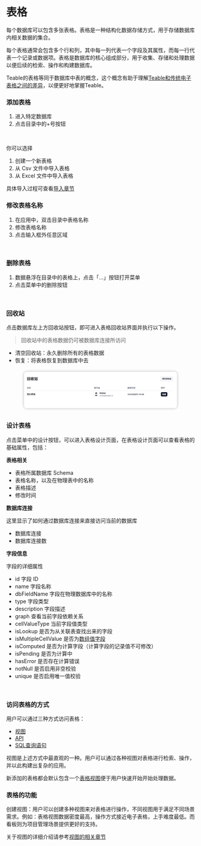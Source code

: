 # 表格

每个数据库可以包含多张表格。表格是一种结构化数据存储方式，用于存储数据库内相关数据的集合。 &#x20;

每个表格通常会包含多个行和列，其中每一列代表一个字段及其属性，而每一行代表一个记录或数据项。表格是数据库的核心组成部分，用于收集、存储和处理数据以便后续的检索、操作和构建数据库。

Teable的表格等同于数据库中表的概念，这个概念有助于理解[Teable和传统电子表格之间的差异](../../heng-xiang-dui-bi/teable-shu-ju-biao-he-dian-zi-biao-ge-de-cha-yi.md)，以便更好地掌握Teable。

### 添加表格

1. 进入特定数据库
2. 点击目录中的+号按钮

<figure><img src="../../.gitbook/assets/image (13).png" alt="" width="320"><figcaption></figcaption></figure>

你可以选择

1. 创建一个新表格
2. 从  Csv 文件中导入表格
3. 从 Excel 文件中导入表格

具体导入过程可查看[导入章节](dao-ru.md)

### 修改表格名称

1. 在应用中，双击目录中表格名称
2. 修改表格名称
3. 点击输入框外任意区域

<figure><img src="../../.gitbook/assets/image (14).png" alt="" width="317"><figcaption></figcaption></figure>

### 删除表格

1. 数据悬浮在目录中的表格上，点击「…」按钮打开菜单
2. 点击菜单中的删除按钮

<figure><img src="../../.gitbook/assets/image (15).png" alt="" width="315"><figcaption></figcaption></figure>



### 回收站

点击数据库左上方回收站按钮，即可进入表格回收站界面并执行以下操作。

> 回收站中的表格数据仍可被数据库连接所访问

* 清空回收站：永久删除所有的表格数据
* 恢复：将表格恢复到数据库中去

<figure><img src="../../.gitbook/assets/image (5).png" alt=""><figcaption></figcaption></figure>

### 设计表格

点击菜单中的设计按钮，可以进入表格设计页面，在表格设计页面可以查看表格的基础属性，包括：

**表格相关**

* 表格所属数据库 Schema
* 表格名称，以及在物理表中的名称
* 表格描述
* 修改时间

**数据库连接**

这里显示了如何通过数据库连接来直接访问当前的数据库

* 数据库连接
* 数据库连接数

**字段信息**

字段的详细属性

* id 字段 ID
* name 字段名称
* dbFieldName 字段在物理数据库中的名称
* type 字段类型
* description 字段描述
* graph 查看当前字段依赖关系
* cellValueType 当前字段值类型
* isLookup 是否为从关联表查找出来的字段
* isMultipleCellValue 是否为[数组值字段](../zi-duan/tong-yong/dan-zhi-yu-duo-zhi.md)
* isComputed 是否为计算字段（计算字段的记录值不可修改）
* isPending 是否为计算中
* hasError 是否存在计算错误
* notNull 是否启用非空校验
* unique 是否启用唯一值校验

<figure><img src="../../.gitbook/assets/image (17).png" alt=""><figcaption></figcaption></figure>

### 访问表格的方式

用户可以通过三种方式访问表格：

* [视图](../shi-tu/)
* [API](../../kai-fa-zhe/api/)
* [SQL查询语句](../../kai-fa-zhe/shu-ju-ku-lian-jie.md)

视图是上述方式中最直观的一种。用户可以通过各种视图对表格进行检索、操作，并以此构建出复杂的应用。

新添加的表格都会默认包含一个[表格视图](../shi-tu/biao-ge-shi-tu.md)便于用户快速开始开始处理数据。

### 表格的功能

创建视图：用户可以创建多种视图来对表格进行操作，不同视图用于满足不同场景需求。例如：表格视图数据密度最高，操作方式接近电子表格，上手难度最低。而看板则为项目管理场景提供更好的支持。

关于视图的详细介绍请参考[视图的相关章节](../shi-tu/)
